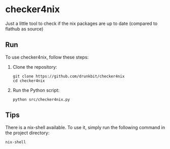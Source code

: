 # checker4nix

Just a little tool to check if the nix packages are up to date (compared to flathub as source)

## Run

To use checker4nix, follow these steps:

1. Clone the repository:
    ```
    git clone https://github.com/drunkbit/checker4nix
    cd checker4nix
    ```
2. Run the Python script:
    ```
    python src/checker4nix.py
    ```

## Tips

There is a nix-shell available. To use it, simply run the following command in the project directory:

```
nix-shell
```
